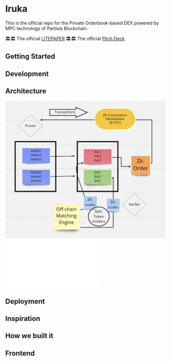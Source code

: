 # Iruka

  This is the official repo for the Private Orderbook-based DEX powered by MPC technology of Partisia Blockchain. 
 
 🏛🏛 The official [LITEPAPER](https://bafkreiay7zc7u7e2xxjh4lptvq5s55klnw53fx4ng5gb3p6kvlmln7hz7a.ipfs.nftstorage.link/)
 🏛🏛 The official [Pitch Deck](https://bafybeihra7tedhgrxwjvch74wybxoozxwaw65bfkdnilrzgfaxz2pwgeem.ipfs.nftstorage.link/)
 
 
 
 
## Getting Started


## Development 


## Architecture 

![PoPV](./docs/Zk-art.png)
![Pitch Deck](./docs/IRUKA.pdf)



## Deployment 


## Inspiration


## How we built it


## Frontend



